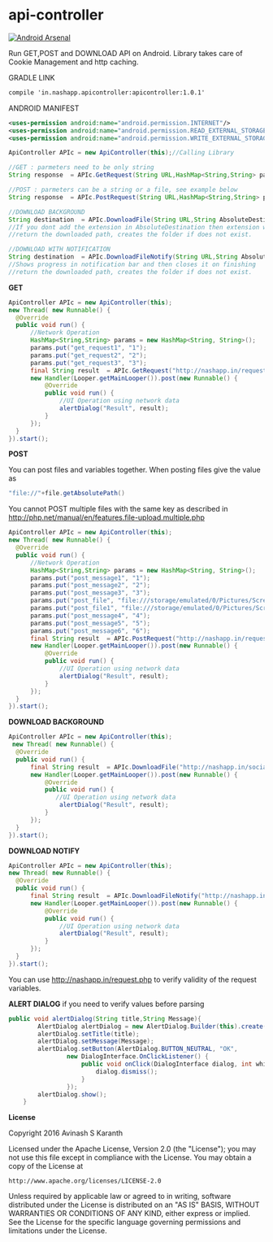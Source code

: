 # api-controller
[![Android Arsenal](https://img.shields.io/badge/Android%20Arsenal-api--controller-green.svg?style=true)](https://android-arsenal.com/details/1/3401)

Run GET,POST and DOWNLOAD API on Android. Library takes care of Cookie Management and http caching.

GRADLE LINK
```xml
compile 'in.nashapp.apicontroller:apicontroller:1.0.1'
```

ANDROID MANIFEST
```xml
<uses-permission android:name="android.permission.INTERNET"/>
<uses-permission android:name="android.permission.READ_EXTERNAL_STORAGE"/>
<uses-permission android:name="android.permission.WRITE_EXTERNAL_STORAGE"/>
```

```java
ApiController APIc = new ApiController(this);//Calling Library

//GET : parmeters need to be only string
String response  = APIc.GetRequest(String URL,HashMap<String,String> parameters);

//POST : parmeters can be a string or a file, see example below
String response  = APIc.PostRequest(String URL,HashMap<String,String> parameters);

//DOWNLOAD BACKGROUND
String destination  = APIc.DownloadFile(String URL,String AbsoluteDestination);
//If you dont add the extension in AbsoluteDestination then extension will added based in MimeType of the downloaded file
//return the downloaded path, creates the folder if does not exist.

//DOWNLOAD WITH NOTIFICATION
String destination  = APIc.DownloadFileNotify(String URL,String AbsoluteDestination);
//Shows progress in notification bar and then closes it on finishing
//return the downloaded path, creates the folder if does not exist.
```




**GET**
```java
ApiController APIc = new ApiController(this);
new Thread( new Runnable() {
  @Override
  public void run() {
      //Network Operation
      HashMap<String,String> params = new HashMap<String, String>();
      params.put("get_request1", "1");
      params.put("get_request2", "2");
      params.put("get_request3", "3");
      final String result  = APIc.GetRequest("http://nashapp.in/request.php",params);
      new Handler(Looper.getMainLooper()).post(new Runnable() {
          @Override
          public void run() {
              //UI Operation using network data
              alertDialog("Result", result);
          }
      });
  }
}).start();
```

**POST**

You can post files and variables together.
When posting files give the value as 
```java
"file://"+file.getAbsolutePath()
```
You cannot POST multiple files with the same key as described in http://php.net/manual/en/features.file-upload.multiple.php
```java
ApiController APIc = new ApiController(this);
new Thread( new Runnable() {
  @Override
  public void run() {
      //Network Operation
      HashMap<String,String> params = new HashMap<String, String>();
      params.put("post_message1", "1");
      params.put("post_message2", "2");
      params.put("post_message3", "3");
      params.put("post_file", "file:///storage/emulated/0/Pictures/Screenshots/Screenshot_2016-04-01-22-13-25.png");
      params.put("post_file1", "file:///storage/emulated/0/Pictures/Screenshots/Screenshot_2016-04-01-22-13-25.png");
      params.put("post_message4", "4");
      params.put("post_message5", "5");
      params.put("post_message6", "6");
      final String result  = APIc.PostRequest("http://nashapp.in/request.php",params);
      new Handler(Looper.getMainLooper()).post(new Runnable() {
          @Override
          public void run() {
              //UI Operation using network data
              alertDialog("Result", result);
          }
      });
  }
}).start();
```

**DOWNLOAD BACKGROUND**
```java
ApiController APIc = new ApiController(this);
 new Thread( new Runnable() {
  @Override
  public void run() {
      final String result  = APIc.DownloadFile("http://nashapp.in/socialsignin.png", Environment.getExternalStoragePublicDirectory(Environment.DIRECTORY_DOWNLOADS)+"/socialsignin.png");
      new Handler(Looper.getMainLooper()).post(new Runnable() {
          @Override
          public void run() {
             //UI Operation using network data
              alertDialog("Result", result);
          }
      });
  }
}).start();
```

**DOWNLOAD NOTIFY**
```java
ApiController APIc = new ApiController(this);
new Thread( new Runnable() {
  @Override
  public void run() {
      final String result  = APIc.DownloadFileNotify("http://nashapp.in/test.txt", Environment.getExternalStoragePublicDirectory(Environment.DIRECTORY_DOWNLOADS) + "/test.txt");
      new Handler(Looper.getMainLooper()).post(new Runnable() {
          @Override
          public void run() {
              //UI Operation using network data
              alertDialog("Result", result);
          }
      });
  }
}).start();
```

You can use http://nashapp.in/request.php to verify validity of the request variables.

**ALERT DIALOG** if you need to verify values before parsing
```java
public void alertDialog(String title,String Message){
        AlertDialog alertDialog = new AlertDialog.Builder(this).create();
        alertDialog.setTitle(title);
        alertDialog.setMessage(Message);
        alertDialog.setButton(AlertDialog.BUTTON_NEUTRAL, "OK",
                new DialogInterface.OnClickListener() {
                    public void onClick(DialogInterface dialog, int which) {
                        dialog.dismiss();
                    }
                });
        alertDialog.show();
    }
```
**License**

Copyright 2016 Avinash S Karanth

Licensed under the Apache License, Version 2.0 (the "License");
you may not use this file except in compliance with the License.
You may obtain a copy of the License at

    http://www.apache.org/licenses/LICENSE-2.0

Unless required by applicable law or agreed to in writing, software
distributed under the License is distributed on an "AS IS" BASIS,
WITHOUT WARRANTIES OR CONDITIONS OF ANY KIND, either express or implied.
See the License for the specific language governing permissions and
limitations under the License.
